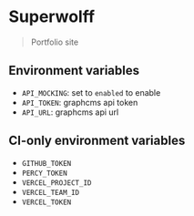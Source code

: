# Superwolff

> Portfolio site

## Environment variables

- `API_MOCKING`: set to `enabled` to enable
- `API_TOKEN`: graphcms api token
- `API_URL`: graphcms api url

## CI-only environment variables

- `GITHUB_TOKEN`
- `PERCY_TOKEN`
- `VERCEL_PROJECT_ID`
- `VERCEL_TEAM_ID`
- `VERCEL_TOKEN`
